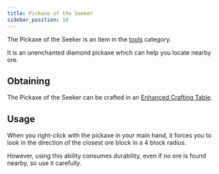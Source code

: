 ```yaml
---
title: Pickaxe of the Seeker
sidebar_position: 10
---
```


The Pickaxe of the Seeker is an item in the [tools](Tools) category.

It is an unenchanted diamond pickaxe which can help you locate nearby ore.

## Obtaining

The Pickaxe of the Seeker can be crafted in an [Enhanced Crafting Table](Enhanced-Crafting-Table).

## Usage

When you right-click with the pickaxe in your main hand, it forces you to look in the direction of the closest ore block in a 4 block radius.

However, using this ability consumes durability, even if no ore is found nearby, so use it carefully.
